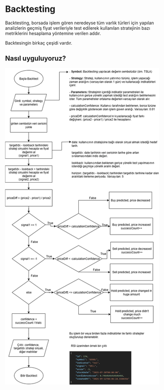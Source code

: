 # Backtesting

Backtesting, borsada işlem gören neredeyse tüm varlık türleri için yapılan analizlerin geçmiş fiyat verileriyle test edilerek kullanılan stratejinin bazı metriklerini hesaplama yöntemine verilen addır.

Backtesingin birkaç çeşidi vardır.



## Nasıl uyguluyoruz?

![Backtesting Flowchart](tradebot_backtest.png)